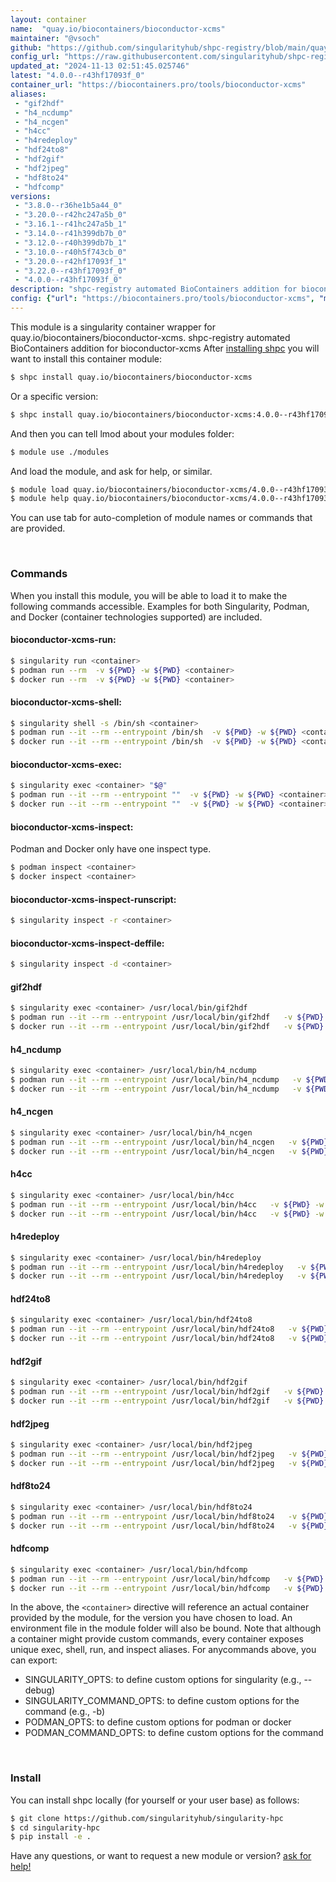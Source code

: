 ```yaml
---
layout: container
name:  "quay.io/biocontainers/bioconductor-xcms"
maintainer: "@vsoch"
github: "https://github.com/singularityhub/shpc-registry/blob/main/quay.io/biocontainers/bioconductor-xcms/container.yaml"
config_url: "https://raw.githubusercontent.com/singularityhub/shpc-registry/main/quay.io/biocontainers/bioconductor-xcms/container.yaml"
updated_at: "2024-11-13 02:51:45.025746"
latest: "4.0.0--r43hf17093f_0"
container_url: "https://biocontainers.pro/tools/bioconductor-xcms"
aliases:
 - "gif2hdf"
 - "h4_ncdump"
 - "h4_ncgen"
 - "h4cc"
 - "h4redeploy"
 - "hdf24to8"
 - "hdf2gif"
 - "hdf2jpeg"
 - "hdf8to24"
 - "hdfcomp"
versions:
 - "3.8.0--r36he1b5a44_0"
 - "3.20.0--r42hc247a5b_0"
 - "3.16.1--r41hc247a5b_1"
 - "3.14.0--r41h399db7b_0"
 - "3.12.0--r40h399db7b_1"
 - "3.10.0--r40h5f743cb_0"
 - "3.20.0--r42hf17093f_1"
 - "3.22.0--r43hf17093f_0"
 - "4.0.0--r43hf17093f_0"
description: "shpc-registry automated BioContainers addition for bioconductor-xcms"
config: {"url": "https://biocontainers.pro/tools/bioconductor-xcms", "maintainer": "@vsoch", "description": "shpc-registry automated BioContainers addition for bioconductor-xcms", "latest": {"4.0.0--r43hf17093f_0": "sha256:8bf3b23ee17db80de79c742c4e491420138c58f75d4d49e13fa95f1762add9c3"}, "tags": {"3.8.0--r36he1b5a44_0": "sha256:99b6b9cb474717d7600b2dcf9f460d8ad8c1db5a1283953665ae1085cf100e66", "3.20.0--r42hc247a5b_0": "sha256:48a30d0d10affe8a2db4c9e22d72b0beae05f81911a19eec6f3a2b73efb59e03", "3.16.1--r41hc247a5b_1": "sha256:06118716fcc368269a5778c95faaefeedc1b120991eabe57f0df56b09ac5d8eb", "3.14.0--r41h399db7b_0": "sha256:413d59b9fb7d39165cf4867b9effb63b389ed2624c001d0a2d0d65f20a4b87c3", "3.12.0--r40h399db7b_1": "sha256:2ce8bb8a4be82eca2bf201bda24f70c0ce52e597e7ca5077ffab7f4483160282", "3.10.0--r40h5f743cb_0": "sha256:9c6c2ac82601d074d94f430c9fe2575410bb0f30eee19435957785db90e971a9", "3.20.0--r42hf17093f_1": "sha256:182600dbef352ecc78cedc17c44640a7c128b87ffb3323b32c64c6baf854bbee", "3.22.0--r43hf17093f_0": "sha256:71bf83b73597a7d9776b7cf27a630bbf5b0109c0b152909e190ef3320a21cc2e", "4.0.0--r43hf17093f_0": "sha256:8bf3b23ee17db80de79c742c4e491420138c58f75d4d49e13fa95f1762add9c3"}, "docker": "quay.io/biocontainers/bioconductor-xcms", "aliases": {"gif2hdf": "/usr/local/bin/gif2hdf", "h4_ncdump": "/usr/local/bin/h4_ncdump", "h4_ncgen": "/usr/local/bin/h4_ncgen", "h4cc": "/usr/local/bin/h4cc", "h4redeploy": "/usr/local/bin/h4redeploy", "hdf24to8": "/usr/local/bin/hdf24to8", "hdf2gif": "/usr/local/bin/hdf2gif", "hdf2jpeg": "/usr/local/bin/hdf2jpeg", "hdf8to24": "/usr/local/bin/hdf8to24", "hdfcomp": "/usr/local/bin/hdfcomp"}}
---
```


This module is a singularity container wrapper for quay.io/biocontainers/bioconductor-xcms.
shpc-registry automated BioContainers addition for bioconductor-xcms
After [installing shpc](#install) you will want to install this container module:


```bash
$ shpc install quay.io/biocontainers/bioconductor-xcms
```

Or a specific version:

```bash
$ shpc install quay.io/biocontainers/bioconductor-xcms:4.0.0--r43hf17093f_0
```

And then you can tell lmod about your modules folder:

```bash
$ module use ./modules
```

And load the module, and ask for help, or similar.

```bash
$ module load quay.io/biocontainers/bioconductor-xcms/4.0.0--r43hf17093f_0
$ module help quay.io/biocontainers/bioconductor-xcms/4.0.0--r43hf17093f_0
```

You can use tab for auto-completion of module names or commands that are provided.

<br>

### Commands

When you install this module, you will be able to load it to make the following commands accessible.
Examples for both Singularity, Podman, and Docker (container technologies supported) are included.

#### bioconductor-xcms-run:

```bash
$ singularity run <container>
$ podman run --rm  -v ${PWD} -w ${PWD} <container>
$ docker run --rm  -v ${PWD} -w ${PWD} <container>
```

#### bioconductor-xcms-shell:

```bash
$ singularity shell -s /bin/sh <container>
$ podman run --it --rm --entrypoint /bin/sh  -v ${PWD} -w ${PWD} <container>
$ docker run --it --rm --entrypoint /bin/sh  -v ${PWD} -w ${PWD} <container>
```

#### bioconductor-xcms-exec:

```bash
$ singularity exec <container> "$@"
$ podman run --it --rm --entrypoint ""  -v ${PWD} -w ${PWD} <container> "$@"
$ docker run --it --rm --entrypoint ""  -v ${PWD} -w ${PWD} <container> "$@"
```

#### bioconductor-xcms-inspect:

Podman and Docker only have one inspect type.

```bash
$ podman inspect <container>
$ docker inspect <container>
```

#### bioconductor-xcms-inspect-runscript:

```bash
$ singularity inspect -r <container>
```

#### bioconductor-xcms-inspect-deffile:

```bash
$ singularity inspect -d <container>
```


#### gif2hdf

```bash
$ singularity exec <container> /usr/local/bin/gif2hdf
$ podman run --it --rm --entrypoint /usr/local/bin/gif2hdf   -v ${PWD} -w ${PWD} <container> -c " $@"
$ docker run --it --rm --entrypoint /usr/local/bin/gif2hdf   -v ${PWD} -w ${PWD} <container> -c " $@"
```


#### h4_ncdump

```bash
$ singularity exec <container> /usr/local/bin/h4_ncdump
$ podman run --it --rm --entrypoint /usr/local/bin/h4_ncdump   -v ${PWD} -w ${PWD} <container> -c " $@"
$ docker run --it --rm --entrypoint /usr/local/bin/h4_ncdump   -v ${PWD} -w ${PWD} <container> -c " $@"
```


#### h4_ncgen

```bash
$ singularity exec <container> /usr/local/bin/h4_ncgen
$ podman run --it --rm --entrypoint /usr/local/bin/h4_ncgen   -v ${PWD} -w ${PWD} <container> -c " $@"
$ docker run --it --rm --entrypoint /usr/local/bin/h4_ncgen   -v ${PWD} -w ${PWD} <container> -c " $@"
```


#### h4cc

```bash
$ singularity exec <container> /usr/local/bin/h4cc
$ podman run --it --rm --entrypoint /usr/local/bin/h4cc   -v ${PWD} -w ${PWD} <container> -c " $@"
$ docker run --it --rm --entrypoint /usr/local/bin/h4cc   -v ${PWD} -w ${PWD} <container> -c " $@"
```


#### h4redeploy

```bash
$ singularity exec <container> /usr/local/bin/h4redeploy
$ podman run --it --rm --entrypoint /usr/local/bin/h4redeploy   -v ${PWD} -w ${PWD} <container> -c " $@"
$ docker run --it --rm --entrypoint /usr/local/bin/h4redeploy   -v ${PWD} -w ${PWD} <container> -c " $@"
```


#### hdf24to8

```bash
$ singularity exec <container> /usr/local/bin/hdf24to8
$ podman run --it --rm --entrypoint /usr/local/bin/hdf24to8   -v ${PWD} -w ${PWD} <container> -c " $@"
$ docker run --it --rm --entrypoint /usr/local/bin/hdf24to8   -v ${PWD} -w ${PWD} <container> -c " $@"
```


#### hdf2gif

```bash
$ singularity exec <container> /usr/local/bin/hdf2gif
$ podman run --it --rm --entrypoint /usr/local/bin/hdf2gif   -v ${PWD} -w ${PWD} <container> -c " $@"
$ docker run --it --rm --entrypoint /usr/local/bin/hdf2gif   -v ${PWD} -w ${PWD} <container> -c " $@"
```


#### hdf2jpeg

```bash
$ singularity exec <container> /usr/local/bin/hdf2jpeg
$ podman run --it --rm --entrypoint /usr/local/bin/hdf2jpeg   -v ${PWD} -w ${PWD} <container> -c " $@"
$ docker run --it --rm --entrypoint /usr/local/bin/hdf2jpeg   -v ${PWD} -w ${PWD} <container> -c " $@"
```


#### hdf8to24

```bash
$ singularity exec <container> /usr/local/bin/hdf8to24
$ podman run --it --rm --entrypoint /usr/local/bin/hdf8to24   -v ${PWD} -w ${PWD} <container> -c " $@"
$ docker run --it --rm --entrypoint /usr/local/bin/hdf8to24   -v ${PWD} -w ${PWD} <container> -c " $@"
```


#### hdfcomp

```bash
$ singularity exec <container> /usr/local/bin/hdfcomp
$ podman run --it --rm --entrypoint /usr/local/bin/hdfcomp   -v ${PWD} -w ${PWD} <container> -c " $@"
$ docker run --it --rm --entrypoint /usr/local/bin/hdfcomp   -v ${PWD} -w ${PWD} <container> -c " $@"
```



In the above, the `<container>` directive will reference an actual container provided
by the module, for the version you have chosen to load. An environment file in the
module folder will also be bound. Note that although a container
might provide custom commands, every container exposes unique exec, shell, run, and
inspect aliases. For anycommands above, you can export:

 - SINGULARITY_OPTS: to define custom options for singularity (e.g., --debug)
 - SINGULARITY_COMMAND_OPTS: to define custom options for the command (e.g., -b)
 - PODMAN_OPTS: to define custom options for podman or docker
 - PODMAN_COMMAND_OPTS: to define custom options for the command

<br>

### Install

You can install shpc locally (for yourself or your user base) as follows:

```bash
$ git clone https://github.com/singularityhub/singularity-hpc
$ cd singularity-hpc
$ pip install -e .
```

Have any questions, or want to request a new module or version? [ask for help!](https://github.com/singularityhub/singularity-hpc/issues)